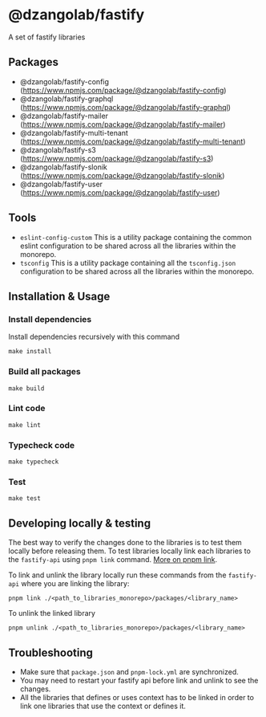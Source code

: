 # @dzangolab/fastify
A set of fastify libraries


## Packages
  - @dzangolab/fastify-config (https://www.npmjs.com/package/@dzangolab/fastify-config)
  - @dzangolab/fastify-graphql (https://www.npmjs.com/package/@dzangolab/fastify-graphql)
  - @dzangolab/fastify-mailer (https://www.npmjs.com/package/@dzangolab/fastify-mailer)
  - @dzangolab/fastify-multi-tenant (https://www.npmjs.com/package/@dzangolab/fastify-multi-tenant)
  - @dzangolab/fastify-s3 (https://www.npmjs.com/package/@dzangolab/fastify-s3)
  - @dzangolab/fastify-slonik (https://www.npmjs.com/package/@dzangolab/fastify-slonik)
  - @dzangolab/fastify-user (https://www.npmjs.com/package/@dzangolab/fastify-user)


## Tools
  - `eslint-config-custom` This is a utility package containing the common eslint configuration to be shared across all the libraries within the monorepo.
  - `tsconfig` This is a utility package containing all the `tsconfig.json` configuration to be shared across all the libraries within the monorepo.

## Installation & Usage

### Install dependencies
Install dependencies recursively with this command
```
make install
```

### Build all packages
```
make build
```

### Lint code
```
make lint
```

### Typecheck code
```
make typecheck
```

### Test
```
make test
```

## Developing locally & testing
The best way to verify the changes done to the libraries is to test them locally before releasing them. To test libraries locally link each libraries to the `fastify-api` using `pnpm link` command. [More on pnpm link](https://pnpm.io/cli/link).

To link and unlink the library locally run these commands from the `fastify-api` where you are linking the library:
```
pnpm link ./<path_to_libraries_monorepo>/packages/<library_name>
```

To unlink the linked library
```
pnpm unlink ./<path_to_libraries_monorepo>/packages/<library_name>
```

## Troubleshooting
  - Make sure that `package.json` and `pnpm-lock.yml` are synchronized.
  - You may need to restart your fastify api before link and unlink to see the changes.
  - All the libraries that defines or uses context has to be linked in order to link one libraries that use the context or defines it.
